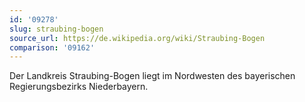 ```yaml
---
id: '09278'
slug: straubing-bogen
source_url: https://de.wikipedia.org/wiki/Straubing-Bogen
comparison: '09162'
---
```


Der Landkreis Straubing-Bogen liegt im Nordwesten des bayerischen Regierungsbezirks Niederbayern.
